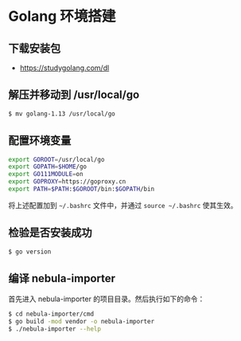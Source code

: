 # Golang 环境搭建

## 下载安装包

- https://studygolang.com/dl

## 解压并移动到 /usr/local/go

```bash
$ mv golang-1.13 /usr/local/go
```

## 配置环境变量

```bash
export GOROOT=/usr/local/go
export GOPATH=$HOME/go
export GO111MODULE=on
export GOPROXY=https://goproxy.cn
export PATH=$PATH:$GOROOT/bin:$GOPATH/bin
```

将上述配置加到 `~/.bashrc` 文件中，并通过 `source ~/.bashrc` 使其生效。

## 检验是否安装成功

```bash
$ go version
```

## 编译 nebula-importer

首先进入 nebula-importer 的项目目录。然后执行如下的命令：

```bash
$ cd nebula-importer/cmd
$ go build -mod vendor -o nebula-importer
$ ./nebula-importer --help
```
